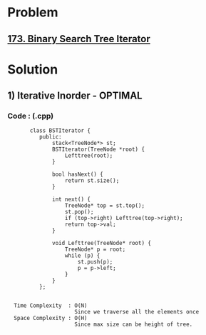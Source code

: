 # Problem

## [173. Binary Search Tree Iterator](https://leetcode.com/problems/binary-search-tree-iterator/)


# Solution 

## 1) Iterative Inorder - OPTIMAL

       
      
      
   ### Code : (.cpp)
    
           class BSTIterator {
              public:
                  stack<TreeNode*> st;
                  BSTIterator(TreeNode *root) {
                      Lefttree(root);
                  }

                  bool hasNext() {
                      return st.size();
                  }

                  int next() {
                      TreeNode* top = st.top();
                      st.pop();
                      if (top->right) Lefttree(top->right);  
                      return top->val;
                  }

                  void Lefttree(TreeNode* root) {
                      TreeNode* p = root;
                      while (p) {
                          st.push(p);
                          p = p->left;
                      }
                  }
              };

 
      Time Complexity  : O(N) 
                         Since we traverse all the elements once
      Space Complexity : O(H)
                         Since max size can be height of tree.
